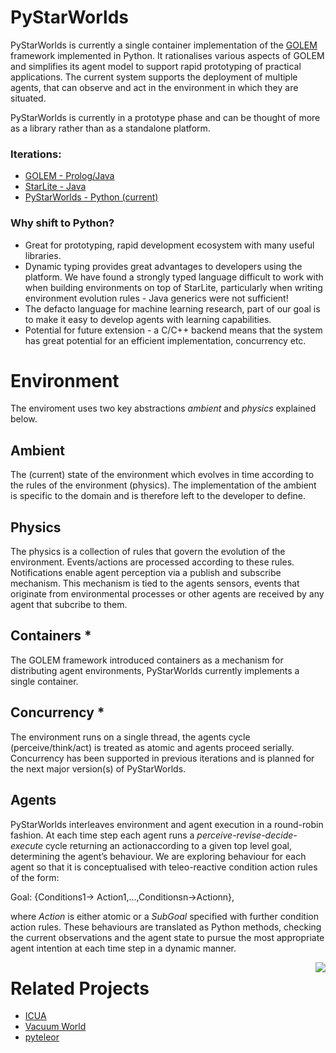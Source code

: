 # PyStarWorlds

PyStarWorlds is currently a single container implementation of the [GOLEM](https://www.cs.rhul.ac.uk/home/kostas/pubs/debs09.pdf) framework implemented in Python. It rationalises various aspects of GOLEM and simplifies its agent model to support rapid prototyping of practical applications. The current system supports the deployment of multiple agents, that can observe and act in the environment in which they are situated. 

PyStarWorlds is currently in a prototype phase and can be thought of more as a library rather than as a standalone platform. 

### Iterations:

- [GOLEM - Prolog/Java]()
- [StarLite - Java]()
- [PyStarWorlds - Python (current)](https://github.com/dicelab-rhul/pystarworlds)

### Why shift to Python? 

- Great for prototyping, rapid development ecosystem with many useful libraries.
- Dynamic typing provides great advantages to developers using the platform. We have found a strongly typed language difficult to work with when building environments on top of StarLite, particularly when writing environment evolution rules - Java generics were not sufficient!
- The defacto language for machine learning research, part of our goal is to make it easy to develop agents with learning capabilities.
- Potential for future extension - a C/C++ backend means that the system has great potential for an efficient implementation, concurrency etc. 

# Environment

The enviroment uses two key abstractions _ambient_ and _physics_ explained below.

## Ambient

The (current) state of the environment which evolves in time according to the rules of the environment (physics). The implementation of the ambient is specific to the domain and is therefore left to the developer to define. 

## Physics

The physics is a collection of rules that govern the evolution of the environment. Events/actions are processed according to these rules. Notifications enable agent perception via a publish and subscribe mechanism. This mechanism is tied to the agents sensors, events that originate from environmental processes or other agents are received by any agent that subcribe to them.

## Containers * 

The GOLEM framework introduced containers as a mechanism for distributing agent environments, PyStarWorlds currently implements a single container. 

## Concurrency * 

The environment runs on a single thread, the agents cycle (perceive/think/act) is treated as atomic and agents proceed serially. 
Concurrency has been supported in previous iterations and is planned for the next major version(s) of PyStarWorlds.



## Agents

PyStarWorlds interleaves environment and agent execution in a round-robin fashion. At each time step each agent runs a <i> perceive-revise-decide-execute</i> cycle returning an actionaccording to a given top level goal, determining the agent’s behaviour. We are exploring behaviour for each agent so that it is conceptualised with teleo-reactive condition action rules of the form:

Goal: {Conditions1-> Action1,...,Conditionsn->Actionn},

where <i>Action</i> is either atomic or a <i>SubGoal</i> specified with further condition action rules. These behaviours are translated as Python methods, checking the current observations and the agent state to pursue the most appropriate agent intention at each time step in a dynamic manner.

<img align="right" src="docs/agent.png">

# Related Projects

- [ICUA](https://github.com/dicelab-rhul/ICUA)
- [Vacuum World](https://github.com/dicelab-rhul/vacuumworld) 
- [pyteleor](https://github.com/BenedictWilkins/pyteleor/tree/master/pyteleor)
